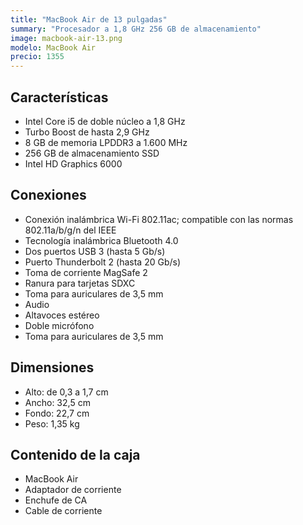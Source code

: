 ```yaml
---
title: "MacBook Air de 13 pulgadas"
summary: "Procesador a 1,8 GHz 256 GB de almacenamiento"
image: macbook-air-13.png
modelo: MacBook Air
precio: 1355
---
```


## Características

  - Intel Core i5 de doble núcleo a 1,8 GHz
  - Turbo Boost de hasta 2,9 GHz
  - 8 GB de memoria LPDDR3 a 1.600 MHz
  - 256 GB de almacenamiento SSD
  - Intel HD Graphics 6000

## Conexiones

  - Conexión inalámbrica Wi-Fi 802.11ac; compatible con las normas 802.11a/b/g/n del IEEE
  - Tecnología inalámbrica Bluetooth 4.0
  - Dos puertos USB 3 (hasta 5 Gb/s)
  - Puerto Thunderbolt 2 (hasta 20 Gb/s)
  - Toma de corriente MagSafe 2
  - Ranura para tarjetas SDXC
  - Toma para auriculares de 3,5 mm
  - Audio
  - Altavoces estéreo
  - Doble micrófono
  - Toma para auriculares de 3,5 mm

## Dimensiones
  - Alto: de 0,3 a 1,7 cm
  - Ancho: 32,5 cm
  - Fondo: 22,7 cm
  - Peso: 1,35 kg

## Contenido de la caja

  - MacBook Air
  - Adaptador de corriente
  - Enchufe de CA
  - Cable de corriente
